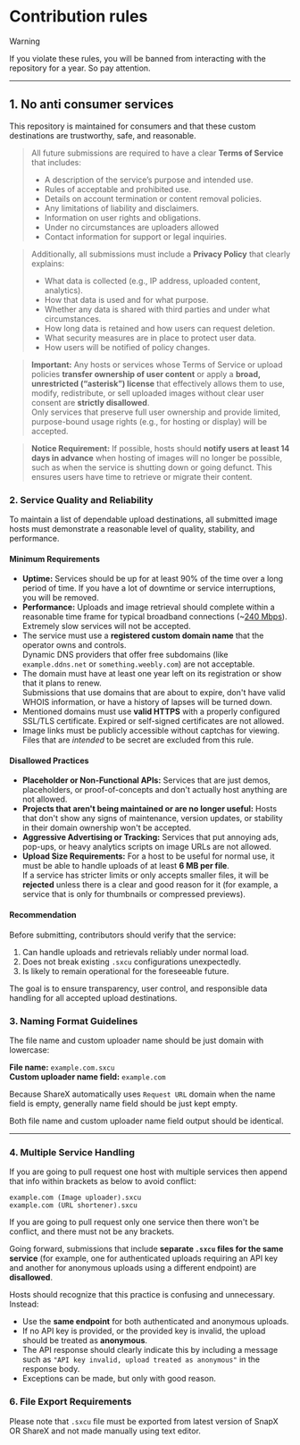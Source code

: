 # Contribution rules

> [!WARNING]
If you violate these rules, you will be banned from interacting with the repository for a year. So pay attention.

---

## 1. No anti consumer services

This repository is maintained for consumers and that these custom destinations are trustworthy, safe, and reasonable.

> All future submissions are required to have a clear **Terms of Service** that includes:
>
> - A description of the service’s purpose and intended use.
> - Rules of acceptable and prohibited use.
> - Details on account termination or content removal policies.
> - Any limitations of liability and disclaimers.
> - Information on user rights and obligations.
> - Under no circumstances are uploaders allowed  
> - Contact information for support or legal inquiries.

> Additionally, all submissions must include a **Privacy Policy** that clearly explains:
>
> - What data is collected (e.g., IP address, uploaded content, analytics).
> - How that data is used and for what purpose.
> - Whether any data is shared with third parties and under what circumstances.
> - How long data is retained and how users can request deletion.
> - What security measures are in place to protect user data.
> - How users will be notified of policy changes.

> **Important:** Any hosts or services whose Terms of Service or upload policies **transfer ownership of user content** or apply a **broad, unrestricted (“asterisk”) license** that effectively allows them to use, modify, redistribute, or sell uploaded images without clear user consent are **strictly disallowed**.  
> Only services that preserve full user ownership and provide limited, purpose-bound usage rights (e.g., for hosting or display) will be accepted.

> **Notice Requirement:** If possible, hosts should **notify users at least 14 days in advance** when hosting of images will no longer be possible, such as when the service is shutting down or going defunct. This ensures users have time to retrieve or migrate their content.

### 2. Service Quality and Reliability

To maintain a list of dependable upload destinations, all submitted image hosts must demonstrate a reasonable level of quality, stability, and performance.

#### Minimum Requirements

- **Uptime:** Services should be up for at least 90% of the time over a long period of time. If you have a lot of downtime or service interruptions, you will be removed.
- **Performance:** Uploads and image retrieval should complete within a reasonable time frame for typical broadband connections (~[240 Mbps](https://tachus.com/internet-speeds-usa-vs-the-rest-of-the-world/)). Extremely slow services will not be accepted.
- The service must use a **registered custom domain name** that the operator owns and controls.  
   Dynamic DNS providers that offer free subdomains (like `example.ddns.net` or `something.weebly.com`) are not acceptable.
- The domain must have at least one year left on its registration or show that it plans to renew.  
   Submissions that use domains that are about to expire, don't have valid WHOIS information, or have a history of lapses will be turned down.
- Mentioned domains must use **valid HTTPS** with a properly configured SSL/TLS certificate. Expired or self-signed certificates are not allowed.
- Image links must be publicly accessible without captchas for viewing. Files that are *intended* to be secret are excluded from this rule.

#### Disallowed Practices

- **Placeholder or Non-Functional APIs:** Services that are just demos, placeholders, or proof-of-concepts and don't actually host anything are not allowed.
- **Projects that aren't being maintained or are no longer useful:** Hosts that don't show any signs of maintenance, version updates, or stability in their domain ownership won't be accepted.
- **Aggressive Advertising or Tracking:** Services that put annoying ads, pop-ups, or heavy analytics scripts on image URLs are not allowed.
- **Upload Size Requirements:** For a host to be useful for normal use, it must be able to handle uploads of at least **6 MB per file**.  
   If a service has stricter limits or only accepts smaller files, it will be **rejected** unless there is a clear and good reason for it (for example, a service that is only for thumbnails or compressed previews).

#### Recommendation

Before submitting, contributors should verify that the service:

1. Can handle uploads and retrievals reliably under normal load.
2. Does not break existing `.sxcu` configurations unexpectedly.
3. Is likely to remain operational for the foreseeable future.

The goal is to ensure transparency, user control, and responsible data handling for all accepted upload destinations.

### 3. Naming Format Guidelines

The file name and custom uploader name should be just domain with lowercase:

**File name:** `example.com.sxcu`  
**Custom uploader name field:** `example.com`

Because ShareX automatically uses `Request URL` domain when the name field is empty, generally name field should be just kept empty.

Both file name and custom uploader name field output should be identical.

---

### 4. Multiple Service Handling

If you are going to pull request one host with multiple services then append that info within brackets as below to avoid conflict:

`example.com (Image uploader).sxcu`  
`example.com (URL shortener).sxcu`

If you are going to pull request only one service then there won't be conflict, and there must not be any brackets.

Going forward, submissions that include **separate `.sxcu` files for the same service** (for example, one for authenticated uploads requiring an API key and another for anonymous uploads using a different endpoint) are **disallowed**.  

Hosts should recognize that this practice is confusing and unnecessary. Instead:

- Use the **same endpoint** for both authenticated and anonymous uploads.
- If no API key is provided, or the provided key is invalid, the upload should be treated as **anonymous**.
- The API response should clearly indicate this by including a message such as `"API key invalid, upload treated as anonymous"` in the response body.
- Exceptions can be made, but only with good reason.

### 6. File Export Requirements

Please note that `.sxcu` file must be exported from latest version of SnapX OR ShareX and not made manually using text editor.
